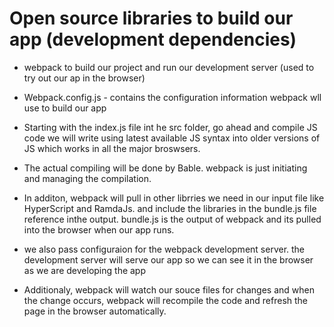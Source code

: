 # Open source libraries to build our app (development dependencies)
- webpack to build our project and run our development server (used to try out our ap in the browser)
- Webpack.config.js - contains the configuration information webpack wll use to build our app
- Starting with the index.js file int he src folder, go ahead and compile JS code we will write using latest available JS syntax into older versions of JS which works in all the major broswsers.
- The actual compiling will be done by Bable. webpack is just initiating and managing the compilation.
- In additon, webpack will pull in other librries we need in our input file like HyperScript and RamdaJs. and include the libraries in the bundle.js file reference inthe output. bundle.js is the output of webpack and its pulled into the browser when our app runs. 

- we also pass configuraion for the webpack development server. the development server will serve our app so we can see it in the browser as we are developing the app

- Additionaly, webpack will watch our souce files for changes and when the change occurs, webpack will recompile the code and refresh the page in the browser automatically.

